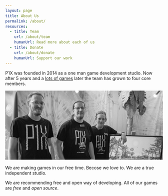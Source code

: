 ```yaml
---
layout: page
title: About Us
permalink: /about/
resources:
  - title: Team
    url: /about/team
    humanUrl: Read more about each of us
  - title: Donate
    url: /about/donate
    humanUrl: Support our work
---
```


P1X was founded in 2014 as a one man game development studio. Now after 5 years and a [lots of games](/games/) later the team has grown to four core members.

![P1X Core Team](/assets/team.jpg)

We are making games in our free time. Becose we love to. We are a true independent studio.

We are recommending free and open way of developing. All of our games are *free* and *open source*.
